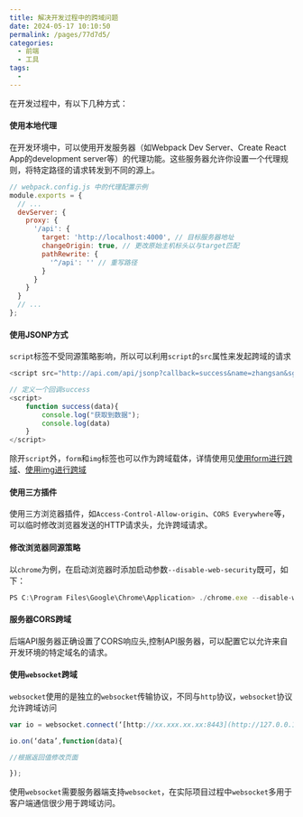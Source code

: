 ```yaml
---
title: 解决开发过程中的跨域问题
date: 2024-05-17 10:10:50
permalink: /pages/77d7d5/
categories:
  - 前端
  - 工具
tags:
  - 
---
```

在开发过程中，有以下几种方式：

#### 使用本地代理
在开发环境中，可以使用开发服务器（如Webpack Dev Server、Create React App的development server等）的代理功能。这些服务器允许你设置一个代理规则，将特定路径的请求转发到不同的源上。
```js
// webpack.config.js 中的代理配置示例
module.exports = {
  // ...
  devServer: {
    proxy: {
      '/api': {
        target: 'http://localhost:4000', // 目标服务器地址
        changeOrigin: true, // 更改原始主机标头以与target匹配
        pathRewrite: {
          '^/api': '' // 重写路径
        }
      }
    }
  }
  // ...
};
```


####  使用JSONP方式
`script`标签不受同源策略影响，所以可以利用`script`的`src`属性来发起跨域的请求
```js
<script src="http://api.com/api/jsonp?callback=success&name=zhangsan&sge=20"></script>

// 定义一个回调success
<script>
	function success(data){
        console.log("获取到数据");
        console.log(data)
    }
</script>
```
除开`script`外，`form`和`img`标签也可以作为跨域载体，详情使用见[使用form进行跨域](/pages/d6d1c7/)、[使用img进行跨域](/pages/2a015a/)



#### 使用三方插件
使用三方浏览器插件，如`Access-Control-Allow-origin`、`CORS Everywhere`等，可以临时修改浏览器发送的HTTP请求头，允许跨域请求。

#### 修改浏览器同源策略
以`chrome`为例，在启动浏览器时添加启动参数`--disable-web-security`既可，如下：
```js
PS C:\Program Files\Google\Chrome\Application> ./chrome.exe --disable-web-security
```

#### 服务器CORS跨域
后端API服务器正确设置了CORS响应头,控制API服务器，可以配置它以允许来自开发环境的特定域名的请求。

#### 使用`websocket`跨域
`websocket`使用的是独立的`websocket`传输协议，不同与`http`协议，`websocket`协议允许跨域访问
```js
var io = websocket.connect(‘[http://xx.xxx.xx.xx:8443](http://127.0.0.1:3001)’);

io.on(‘data’,function(data){

//根据返回值修改页面

});
```
使用`websocket`需要服务器端支持`websocket`，在实际项目过程中`websocket`多用于客户端通信很少用于跨域访问。

